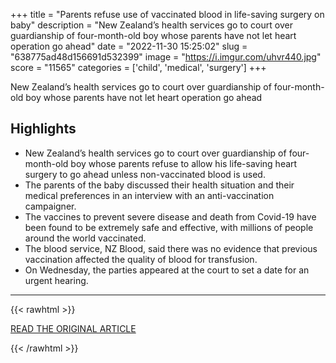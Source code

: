 +++
title = "Parents refuse use of vaccinated blood in life-saving surgery on baby"
description = "New Zealand’s health services go to court over guardianship of four-month-old boy whose parents have not let heart operation go ahead"
date = "2022-11-30 15:25:02"
slug = "638775ad48d156691d532399"
image = "https://i.imgur.com/uhvr440.jpg"
score = "11565"
categories = ['child', 'medical', 'surgery']
+++

New Zealand’s health services go to court over guardianship of four-month-old boy whose parents have not let heart operation go ahead

## Highlights

- New Zealand’s health services go to court over guardianship of four-month-old boy whose parents refuse to allow his life-saving heart surgery to go ahead unless non-vaccinated blood is used.
- The parents of the baby discussed their health situation and their medical preferences in an interview with an anti-vaccination campaigner.
- The vaccines to prevent severe disease and death from Covid-19 have been found to be extremely safe and effective, with millions of people around the world vaccinated.
- The blood service, NZ Blood, said there was no evidence that previous vaccination affected the quality of blood for transfusion.
- On Wednesday, the parties appeared at the court to set a date for an urgent hearing.

---

{{< rawhtml >}}
  <p class="article-category">
    <a target="_blank" href="https://www.theguardian.com/world/2022/nov/30/new-zealand-parents-refuse-use-of-vaccinated-blood-in-life-saving-surgery-on-baby">READ THE ORIGINAL ARTICLE</a>
  </p>
{{< /rawhtml >}}
